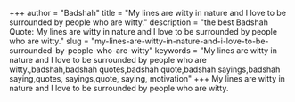 +++
author = "Badshah"
title = "My lines are witty in nature and I love to be surrounded by people who are witty."
description = "the best Badshah Quote: My lines are witty in nature and I love to be surrounded by people who are witty."
slug = "my-lines-are-witty-in-nature-and-i-love-to-be-surrounded-by-people-who-are-witty"
keywords = "My lines are witty in nature and I love to be surrounded by people who are witty.,badshah,badshah quotes,badshah quote,badshah sayings,badshah saying,quotes, sayings,quote, saying, motivation"
+++
My lines are witty in nature and I love to be surrounded by people who are witty.
